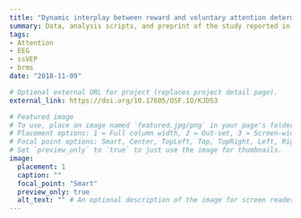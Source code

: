 ```yaml
---
title: "Dynamic interplay between reward and voluntary attention determines stimulus processing in visual cortex"
summary: Data, analysis scripts, and preprint of the study reported in [this paper](https://doi.org/10.1162/jocn_a_01762).
tags:
- Attention
- EEG
- ssVEP
- brms
date: "2018-11-09"

# Optional external URL for project (replaces project detail page).
external_link: https://doi.org/10.17605/OSF.IO/KJDS3

# Featured image
# To use, place an image named `featured.jpg/png` in your page's folder.
# Placement options: 1 = Full column width, 2 = Out-set, 3 = Screen-width
# Focal point options: Smart, Center, TopLeft, Top, TopRight, Left, Right, BottomLeft, Bottom, BottomRight
# Set `preview_only` to `true` to just use the image for thumbnails.
image:
  placement: 1
  caption: ""
  focal_point: "Smart"
  preview_only: true
  alt_text: "" # An optional description of the image for screen readers
---
```


